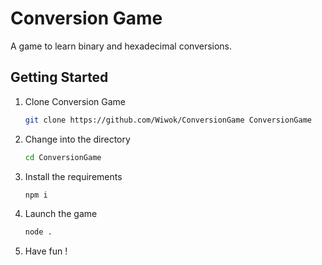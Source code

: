 # Conversion Game
A game to learn binary and hexadecimal conversions.

## Getting Started

1. Clone Conversion Game

    ```bash
    git clone https://github.com/Wiwok/ConversionGame ConversionGame
    ```

2. Change into the directory

    ```bash
    cd ConversionGame
    ```
3. Install the requirements
    ```bash
    npm i
    ```
4. Launch the game
    ```bash
    node .
    ```

5. Have fun !
